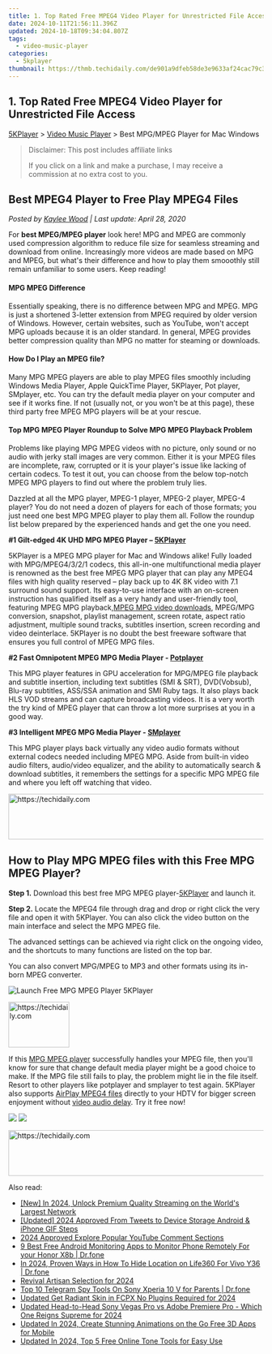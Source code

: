 ```yaml
---
title: 1. Top Rated Free MPEG4 Video Player for Unrestricted File Access
date: 2024-10-11T21:56:11.396Z
updated: 2024-10-18T09:34:04.807Z
tags:
  - video-music-player
categories:
  - 5kplayer
thumbnail: https://thmb.techidaily.com/de901a9dfeb58de3e9633af24cac79c38827e6567ccf0cdebe9976885fce2e39.png
---
```


## 1. Top Rated Free MPEG4 Video Player for Unrestricted File Access

[5KPlayer](https://tools.techidaily.com/5kplayer/products/) \> [Video Music Player](https://tools.techidaily.com/5kplayer/video-music-player/) \> Best MPG/MPEG Player for Mac Windows

>  Disclaimer: This post includes affiliate links
>
>  If you click on a link and make a purchase, I may receive a commission at no extra cost to you.
>

## Best MPEG4 Player to Free Play MPEG4 Files

 _Posted by [Kaylee Wood](https://www.quora.com/profile/Amanda-Hu-21) | Last update: April 28, 2020_

For **best MPEG/MPEG player** look here! MPG and MPEG are commonly used compression algorithm to reduce file size for seamless streaming and download from online. Increasingly more videos are made based on MPG and MPEG, but what's their difference and how to play them smooothly still remain unfamiliar to some users. Keep reading! 

#### **MPG MPEG Difference**

Essentially speaking, there is no difference between MPG and MPEG. MPG is just a shortened 3-letter extension from MPEG required by older version of Windows. However, certain websites, such as YouTube, won't accept MPG uploads because it is an older standard. In general, MPEG provides better compression quality than MPG no matter for steaming or downloads. 

#### **How Do I Play an MPEG file?**

Many MPG MPEG players are able to play MPEG files smoothly including Windows Media Player, Apple QuickTime Player, 5KPlayer, Pot player, SMplayer, etc. You can try the default media player on your computer and see if it works fine. If not (usually not, or you won't be at this page), these third party free MPEG MPG players will be at your rescue. 

#### **Top MPG MPEG Player Roundup to Solve MPG MPEG Playback Problem**

Problems like playing MPG MPEG videos with no picture, only sound or no audio with jerky stall images are very common. Either it is your MPEG files are incomplete, raw, corrupted or it is your player's issue like lacking of certain codecs. To test it out, you can choose from the below top-notch MPEG MPG players to find out where the problem truly lies. 

Dazzled at all the MPG player, MPEG-1 player, MPEG-2 player, MPEG-4 player? You do not need a dozen of players for each of those formats; you just need one best MPG MPEG player to play them all. Follow the roundup list below prepared by the experienced hands and get the one you need. 

**#1 Gilt-edged 4K UHD MPG MPEG Player – [5KPlayer](https://tools.techidaily.com/5kplayer/products/)** 

5KPlayer is a MPEG MPG player for Mac and Windows alike! Fully loaded with MPG/MPEG4/3/2/1 codecs, this all-in-one multifunctional media player is renowned as the best free MPEG MPG player that can play any MPEG4 files with high quality reserved – play back up to 4K 8K video with 7.1 surround sound support. Its easy-to-use interface with an on-screen instruction has qualified itself as a very handy and user-friendly tool, featuring MPEG MPG playback,[MPEG MPG video downloads](https://tools.techidaily.com/5kplayer/youtube-download/), MPEG/MPG conversion, snapshot, playlist management, screen rotate, aspect ratio adjustment, multiple sound tracks, subtitles insertion, screen recording and video deinterlace. 5KPlayer is no doubt the best freeware software that ensures you full control of MPEG MPG files.

**#2 Fast Omnipotent MPEG MPG Media Player - [Potplayer](https://potplayer.daum.net/)**

This MPG player features in GPU acceleration for MPG/MPEG file playback and subtitle insertion, including text subtitles (SMI & SRT), DVD(Vobsub), Blu-ray subtitles, ASS/SSA animation and SMI Ruby tags. It also plays back HLS VOD streams and can capture broadcasting videos. It is a very worth the try kind of MPEG player that can throw a lot more surprises at you in a good way.

**#3 Intelligent MPEG MPG Media Player - [SMplayer](http://smplayer.sourceforge.net/)**

This MPG player plays back virtually any video audio formats without external codecs needed including MPEG MPG. Aside from built-in video audio filters, audio/video equalizer, and the ability to automatically search & download subtitles, it remembers the settings for a specific MPG MPEG file and where you left off watching that video. 

<!-- affiliate ads begin -->
<a href="https://aligracehair.sjv.io/c/5597632/1886019/19272" target="_top" id="1886019">
  <img src="//a.impactradius-go.com/display-ad/19272-1886019" border="0" alt="https://techidaily.com" width="728" height="90"/>
</a>
<img height="0" width="0" src="https://aligracehair.sjv.io/i/5597632/1886019/19272" style="position:absolute;visibility:hidden;" border="0" />
<!-- affiliate ads end -->

## How to Play MPG MPEG files with this Free MPG MPEG Player?

**Step 1\.** Download this best free MPG MPEG player-[5KPlayer](https://tools.techidaily.com/5kplayer/products/) and launch it.

**Step 2.** Locate the MPEG4 file through drag and drop or right click the very file and open it with 5KPlayer. You can also click the video button on the main interface and select the MPG MPEG file.

The advanced settings can be achieved via right click on the ongoing video, and the shortcuts to many functions are listed on the top bar.

You can also convert MPG/MPEG to MP3 and other formats using its in-born MPEG converter.

![Launch Free MPG MPEG Player 5KPlayer](https://www.5kplayer.com/video-music-player/img/youtube-0119-01.png) 

<!-- affiliate ads begin -->
<a href="https://aligracehair.sjv.io/c/5597632/2135408/19272" target="_top" id="2135408">
  <img src="//a.impactradius-go.com/display-ad/19272-2135408" border="0" alt="https://techidaily.com" width="120" height="90"/>
</a>
<img height="0" width="0" src="https://aligracehair.sjv.io/i/5597632/2135408/19272" style="position:absolute;visibility:hidden;" border="0" />
<!-- affiliate ads end -->

If this [MPG MPEG player](https://tools.techidaily.com/5kplayer/video-music-player/) successfully handles your MPEG file, then you'll know for sure that change default media player might be a good choice to make. If the MPG file still fails to play, the problem might lie in the file itself. Resort to other players like potplayer and smplayer to test again. 5KPlayer also supports [AirPlay MPEG4 files](https://tools.techidaily.com/5kplayer/airplay/) directly to your HDTV for bigger screen enjoyment without [video audio delay](https://tools.techidaily.com/5kplayer/airplay/). Try it free now!

[![](https://www.5kplayer.com/video-music-player/../button/freedownbackwin.png)](https://tools.techidaily.com/5kplayer/products/) [![](https://www.5kplayer.com/video-music-player/../button/freedownbackmac.png)](https://tools.techidaily.com/5kplayer/products/)

<!-- affiliate ads begin -->
<a href="https://ephamedtechinc.pxf.io/c/5597632/2137222/26400" target="_top" id="2137222">
  <img src="//a.impactradius-go.com/display-ad/26400-2137222" border="0" alt="https://techidaily.com" width="728" height="90"/>
</a>
<img height="0" width="0" src="https://ephamedtechinc.pxf.io/i/5597632/2137222/26400" style="position:absolute;visibility:hidden;" border="0" />
<!-- affiliate ads end -->

<ins class="adsbygoogle"
     style="display:block"
     data-ad-format="autorelaxed"
     data-ad-client="ca-pub-7571918770474297"
     data-ad-slot="1223367746"></ins>

<ins class="adsbygoogle"
     style="display:block"
     data-ad-client="ca-pub-7571918770474297"
     data-ad-slot="8358498916"
     data-ad-format="auto"
     data-full-width-responsive="true"></ins>

<span class="atpl-alsoreadstyle">Also read:</span>
<div><ul>
<li><a href="https://facebook-video-files.techidaily.com/new-in-2024-unlock-premium-quality-streaming-on-the-worlds-largest-network/"><u>[New] In 2024, Unlock Premium Quality Streaming on the World's Largest Network</u></a></li>
<li><a href="https://twitter-videos.techidaily.com/updated-2024-approved-from-tweets-to-device-storage-android-and-iphone-gif-steps/"><u>[Updated] 2024 Approved From Tweets to Device Storage Android & iPhone GIF Steps</u></a></li>
<li><a href="https://youtube-help.techidaily.com/2024-approved-explore-popular-youtube-comment-sections/"><u>2024 Approved Explore Popular YouTube Comment Sections</u></a></li>
<li><a href="https://android-location.techidaily.com/9-best-free-android-monitoring-apps-to-monitor-phone-remotely-for-your-honor-x8b-drfone-by-drfone-virtual/"><u>9 Best Free Android Monitoring Apps to Monitor Phone Remotely For your Honor X8b | Dr.fone</u></a></li>
<li><a href="https://location-social.techidaily.com/in-2024-proven-ways-in-how-to-hide-location-on-life360-for-vivo-y36-drfone-by-drfone-virtual-android/"><u>In 2024, Proven Ways in How To Hide Location on Life360 For Vivo Y36 | Dr.fone</u></a></li>
<li><a href="https://extra-guidance.techidaily.com/revival-artisan-selection-for-2024/"><u>Revival Artisan Selection for 2024</u></a></li>
<li><a href="https://android-location-track.techidaily.com/top-10-telegram-spy-tools-on-sony-xperia-10-v-for-parents-drfone-by-drfone-virtual-android/"><u>Top 10 Telegram Spy Tools On Sony Xperia 10 V for Parents | Dr.fone</u></a></li>
<li><a href="https://video-creation-software.techidaily.com/updated-get-radiant-skin-in-fcpx-no-plugins-required-for-2024/"><u>Updated Get Radiant Skin in FCPX No Plugins Required for 2024</u></a></li>
<li><a href="https://video-creation-software.techidaily.com/updated-head-to-head-sony-vegas-pro-vs-adobe-premiere-pro-which-one-reigns-supreme-for-2024/"><u>Updated Head-to-Head Sony Vegas Pro vs Adobe Premiere Pro - Which One Reigns Supreme for 2024</u></a></li>
<li><a href="https://video-creation-software.techidaily.com/updated-in-2024-create-stunning-animations-on-the-go-free-3d-apps-for-mobile/"><u>Updated In 2024, Create Stunning Animations on the Go Free 3D Apps for Mobile</u></a></li>
<li><a href="https://video-creation-software.techidaily.com/updated-in-2024-top-5-free-online-tone-tools-for-easy-use/"><u>Updated In 2024, Top 5 Free Online Tone Tools for Easy Use</u></a></li>
</ul></div>

